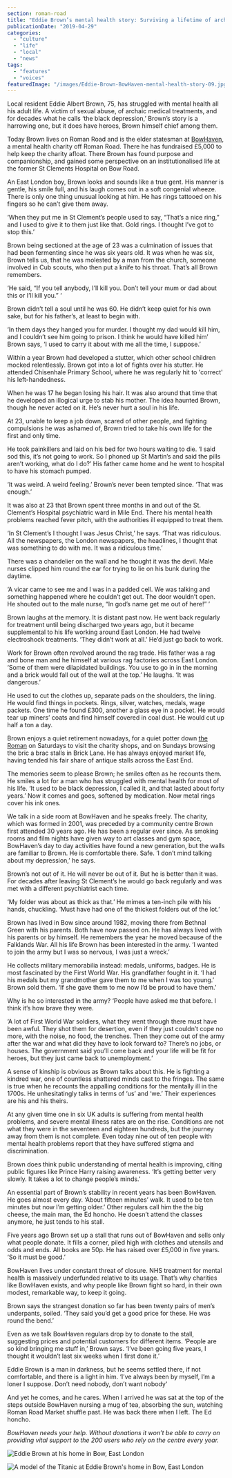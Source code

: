 ```yaml
---
section: roman-road
title: "Eddie Brown’s mental health story: Surviving a lifetime of archaic medical treatments"
publicationDate: "2019-04-29"
categories: 
  - "culture"
  - "life"
  - "local"
  - "news"
tags: 
  - "features"
  - "voices"
featuredImage: "/images/Eddie-Brown-BowHaven-mental-health-story-09.jpg"
---
```


Local resident Eddie Albert Brown, 75, has struggled with mental health all his adult life. A victim of sexual abuse, of archaic medical treatments, and for decades what he calls ‘the black depression,’ Brown’s story is a harrowing one, but it does have heroes, Brown himself chief among them.  

Today Brown lives on Roman Road and is the elder statesman at [BowHaven](https://romanroadlondon.com/bow-haven-mental-health-charity-roman-road/), a mental health charity off Roman Road. There he has fundraised £5,000 to help keep the charity afloat. There Brown has found purpose and companionship, and gained some perspective on an institutionalised life at the former St Clements Hospital on Bow Road.  

An East London boy, Brown looks and sounds like a true gent. His manner is gentle, his smile full, and his laugh comes out in a soft congenial wheeze. There is only one thing unusual looking at him. He has rings tattooed on his fingers so he can’t give them away.  

‘When they put me in St Clement’s people used to say, “That’s a nice ring,” and I used to give it to them just like that. Gold rings. I thought I’ve got to stop this.’

Brown being sectioned at the age of 23 was a culmination of issues that had been fermenting since he was six years old. It was when he was six, Brown tells us, that he was molested by a man from the church, someone involved in Cub scouts, who then put a knife to his throat. That’s all Brown remembers.  

‘He said, “If you tell anybody, I’ll kill you. Don’t tell your mum or dad about this or I’ll kill you.” ‘  

Brown didn’t tell a soul until he was 60. He didn’t keep quiet for his own sake, but for his father’s, at least to begin with.  

‘In them days they hanged you for murder. I thought my dad would kill him, and I couldn’t see him going to prison. I think he would have killed him’ Brown says, ‘I used to carry it about with me all the time, I suppose.’  

Within a year Brown had developed a stutter, which other school children mocked relentlessly. Brown got into a lot of fights over his stutter. He attended Chisenhale Primary School, where he was regularly hit to 'correct' his left-handedness.

When he was 17 he began losing his hair. It was also around that time that he developed an illogical urge to stab his mother. The idea haunted Brown, though he never acted on it. He’s never hurt a soul in his life.  

At 23, unable to keep a job down, scared of other people, and fighting compulsions he was ashamed of, Brown tried to take his own life for the first and only time.  

He took painkillers and laid on his bed for two hours waiting to die. ‘I said sod this, it’s not going to work. So I phoned up St Martin’s and said the pills aren’t working, what do I do?’ His father came home and he went to hospital to have his stomach pumped.  

‘It was weird. A weird feeling.’ Brown’s never been tempted since. ‘That was enough.’  

It was also at 23 that Brown spent three months in and out of the St. Clement’s Hospital psychiatric ward in Mile End. There his mental health problems reached fever pitch, with the authorities ill equipped to treat them.  

‘In St Clement’s I thought I was Jesus Christ,’ he says. ‘That was ridiculous. All the newspapers, the London newspapers, the headlines, I thought that was something to do with me. It was a ridiculous time.’  

There was a chandelier on the wall and he thought it was the devil. Male nurses clipped him round the ear for trying to lie on his bunk during the daytime.  

‘A vicar came to see me and I was in a padded cell. We was talking and something happened where he couldn’t get out. The door wouldn’t open. He shouted out to the male nurse, “In god’s name get me out of here!” ’  

Brown laughs at the memory. It is distant past now. He went back regularly for treatment until being discharged two years ago, but it became supplemental to his life working around East London. He had twelve electroshock treatments. ‘They didn’t work at all.’ He’d just go back to work.  

Work for Brown often revolved around the rag trade. His father was a rag and bone man and he himself at various rag factories across East London. ‘Some of them were dilapidated buildings. You use to go in in the morning and a brick would fall out of the wall at the top.’ He laughs. ‘It was dangerous.’  

He used to cut the clothes up, separate pads on the shoulders, the lining. He would find things in pockets. Rings, silver, watches, medals, wage packets. One time he found £300, another a glass eye in a pocket. He would tear up miners’ coats and find himself covered in coal dust. He would cut up half a ton a day.  

Brown enjoys a quiet retirement nowadays, for a quiet potter down [the Roman](https://romanroadlondon.com/market/) on Saturdays to visit the charity shops, and on Sundays browsing the bric a brac stalls in Brick Lane. He has always enjoyed market life, having tended his fair share of antique stalls across the East End.  

The memories seem to please Brown; he smiles often as he recounts them. He smiles a lot for a man who has struggled with mental health for most of his life. ‘It used to be black depression, I called it, and that lasted about forty years.’ Now it comes and goes, softened by medication. Now metal rings cover his ink ones.  

We talk in a side room at BowHaven and he speaks freely. The charity, which was formed in 2001, was preceded by a community centre Brown first attended 30 years ago. He has been a regular ever since. As smoking rooms and film nights have given way to art classes and gym space, BowHaven’s day to day activities have found a new generation, but the walls are familiar to Brown. He is comfortable there. Safe. ‘I don’t mind talking about my depression,’ he says.  

Brown’s not out of it. He will never be out of it. But he is better than it was. For decades after leaving St Clement’s he would go back regularly and was met with a different psychiatrist each time.  

‘My folder was about as thick as that.’ He mimes a ten-inch pile with his hands, chuckling. ‘Must have had one of the thickest folders out of the lot.’  

Brown has lived in Bow since around 1982, moving there from Bethnal Green with his parents. Both have now passed on. He has always lived with his parents or by himself. He remembers the year he moved because of the Falklands War. All his life Brown has been interested in the army. ‘I wanted to join the army but I was so nervous, I was just a wreck.’  

He collects military memorabilia instead: medals, uniforms, badges. He is most fascinated by the First World War. His grandfather fought in it. ‘I had his medals but my grandmother gave them to me when I was too young.’ Brown sold them. ‘If she gave them to me now I’d be proud to have them.’  

Why is he so interested in the army? ‘People have asked me that before. I think it’s how brave they were.  

‘A lot of First World War soldiers, what they went through there must have been awful. They shot them for desertion, even if they just couldn’t cope no more, with the noise, no food, the trenches. Then they come out of the army after the war and what did they have to look forward to? There’s no jobs, or houses. The government said you’ll come back and your life will be fit for heroes, but they just came back to unemployment.’  

A sense of kinship is obvious as Brown talks about this. He is fighting a kindred war, one of countless shattered minds cast to the fringes. The same is true when he recounts the appalling conditions for the mentally ill in the 1700s. He unhesitatingly talks in terms of ‘us’ and ‘we.’ Their experiences are his and his theirs.  

At any given time one in six UK adults is suffering from mental health problems, and severe mental illness rates are on the rise. Conditions are not what they were in the seventeen and eighteen hundreds, but the journey away from them is not complete. Even today nine out of ten people with mental health problems report that they have suffered stigma and discrimination.  

Brown does think public understanding of mental health is improving, citing public figures like Prince Harry raising awareness. ‘It’s getting better very slowly. It takes a lot to change people’s minds.’  

An essential part of Brown’s stability in recent years has been BowHaven. He goes almost every day. ‘About fifteen minutes’ walk. It used to be ten minutes but now I’m getting older.’ Other regulars call him the the big cheese, the main man, the Ed honcho. He doesn’t attend the classes anymore, he just tends to his stall.  

Five years ago Brown set up a stall that runs out of BowHaven and sells only what people donate. It fills a corner, piled high with clothes and utensils and odds and ends. All books are 50p. He has raised over £5,000 in five years. ‘So it must be good.’  

BowHaven lives under constant threat of closure. NHS treatment for mental health is massively underfunded relative to its usage. That’s why charities like BowHaven exists, and why people like Brown fight so hard, in their own modest, remarkable way, to keep it going.  

Brown says the strangest donation so far has been twenty pairs of men’s underpants, soiled. ‘They said you’d get a good price for these. He was round the bend.’  

Even as we talk BowHaven regulars drop by to donate to the stall, suggesting prices and potential customers for different items. ‘People are so kind bringing me stuff in,’ Brown says. ‘I’ve been going five years, I thought it wouldn’t last six weeks when I first done it.’  

Eddie Brown is a man in darkness, but he seems settled there, if not comfortable, and there is a light in him. ‘I’ve always been by myself, I’m a loner I suppose. Don’t need nobody, don’t want nobody'  

And yet he comes, and he cares. When I arrived he was sat at the top of the steps outside BowHaven nursing a mug of tea, absorbing the sun, watching Roman Road Market shuffle past. He was back there when I left. The Ed honcho.

_BowHaven needs your help. Without donations it won’t be able to carry on providing vital support to the 200 users who rely on the centre every year._

![Eddie Brown at his home in Bow, East London](/images/Eddie-Brown-BowHaven-mental-health-story-05-1024x683.jpg)

![A model of the Titanic at Eddie Brown's home in Bow, East London](/images/Eddie-Brown-BowHaven-mental-health-story-01-1024x683.jpg)
